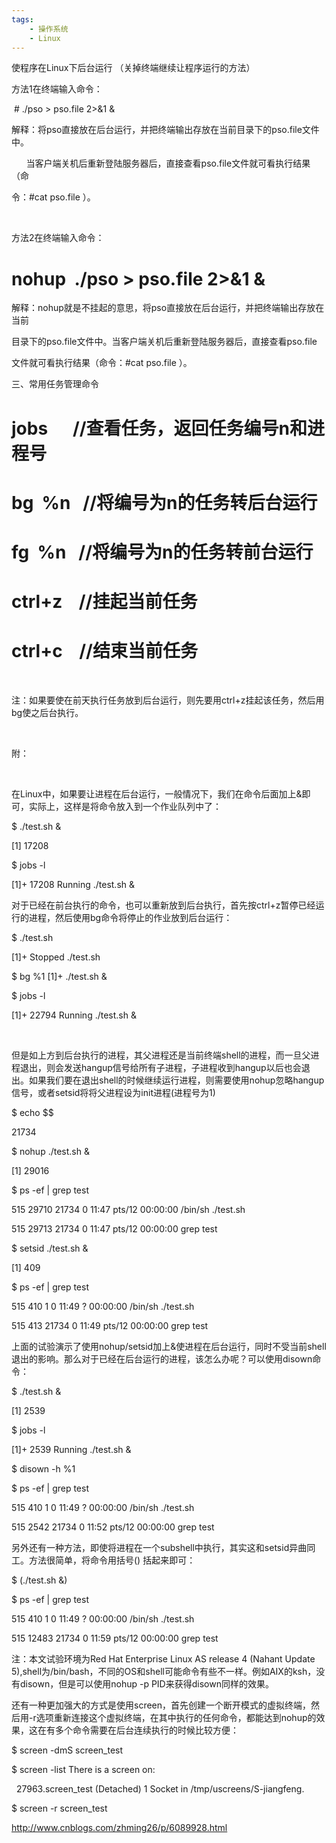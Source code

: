 ```yaml
---
tags:
    - 操作系统
    - Linux
---
```


使程序在Linux下后台运行 （关掉终端继续让程序运行的方法）

方法1在终端输入命令：

 # ./pso > pso.file 2>&1 & 

解释：将pso直接放在后台运行，并把终端输出存放在当前目录下的pso.file文件中。

      当客户端关机后重新登陆服务器后，直接查看pso.file文件就可看执行结果（命

令：#cat pso.file ）。

  

方法2在终端输入命令：

# nohup  ./pso > pso.file 2>&1 &

解释：nohup就是不挂起的意思，将pso直接放在后台运行，并把终端输出存放在当前

目录下的pso.file文件中。当客户端关机后重新登陆服务器后，直接查看pso.file

文件就可看执行结果（命令：#cat pso.file ）。

三、常用任务管理命令

# jobs      //查看任务，返回任务编号n和进程号

# bg  %n   //将编号为n的任务转后台运行

# fg  %n   //将编号为n的任务转前台运行

# ctrl+z    //挂起当前任务

# ctrl+c    //结束当前任务

 

注：如果要使在前天执行任务放到后台运行，则先要用ctrl+z挂起该任务，然后用bg使之后台执行。

 

附：

  

在Linux中，如果要让进程在后台运行，一般情况下，我们在命令后面加上&即可，实际上，这样是将命令放入到一个作业队列中了：

$ ./test.sh & 

[1] 17208  

$ jobs -l 

[1]+ 17208 Running                 ./test.sh & 

对于已经在前台执行的命令，也可以重新放到后台执行，首先按ctrl+z暂停已经运行的进程，然后使用bg命令将停止的作业放到后台运行：

$ ./test.sh 

[1]+  Stopped                 ./test.sh  

$ bg %1 [1]+ ./test.sh &  

$ jobs -l 

[1]+ 22794 Running                 ./test.sh & 

 

但是如上方到后台执行的进程，其父进程还是当前终端shell的进程，而一旦父进程退出，则会发送hangup信号给所有子进程，子进程收到hangup以后也会退出。如果我们要在退出shell的时候继续运行进程，则需要使用nohup忽略hangup信号，或者setsid将将父进程设为init进程(进程号为1)

$ echo $$ 

21734  

$ nohup ./test.sh & 

[1] 29016  

$ ps -ef | grep test 

515      29710 21734  0 11:47 pts/12   00:00:00 /bin/sh ./test.sh 

515      29713 21734  0 11:47 pts/12   00:00:00 grep test 

$ setsid ./test.sh & 

[1] 409  

$ ps -ef | grep test 

515        410     1  0 11:49 ?        00:00:00 /bin/sh ./test.sh 

515        413 21734  0 11:49 pts/12   00:00:00 grep test 

上面的试验演示了使用nohup/setsid加上&使进程在后台运行，同时不受当前shell退出的影响。那么对于已经在后台运行的进程，该怎么办呢？可以使用disown命令：

$ ./test.sh & 

[1] 2539  

$ jobs -l 

[1]+  2539 Running                 ./test.sh &  

$ disown -h %1  

$ ps -ef | grep test 

515        410     1  0 11:49 ?        00:00:00 /bin/sh ./test.sh 

515       2542 21734  0 11:52 pts/12   00:00:00 grep test 

另外还有一种方法，即使将进程在一个subshell中执行，其实这和setsid异曲同工。方法很简单，将命令用括号() 括起来即可：

$ (./test.sh &)  

$ ps -ef | grep test 

515        410     1  0 11:49 ?        00:00:00 /bin/sh ./test.sh 

515      12483 21734  0 11:59 pts/12   00:00:00 grep test 

注：本文试验环境为Red Hat Enterprise Linux AS release 4 (Nahant Update 5),shell为/bin/bash，不同的OS和shell可能命令有些不一样。例如AIX的ksh，没有disown，但是可以使用nohup -p PID来获得disown同样的效果。

还有一种更加强大的方式是使用screen，首先创建一个断开模式的虚拟终端，然后用-r选项重新连接这个虚拟终端，在其中执行的任何命令，都能达到nohup的效果，这在有多个命令需要在后台连续执行的时候比较方便：

$ screen -dmS screen_test  

$ screen -list There is a screen on:

              27963.screen_test       (Detached) 1 Socket in /tmp/uscreens/S-jiangfeng.  

$ screen -r screen_test 





http://www.cnblogs.com/zhming26/p/6089928.html

